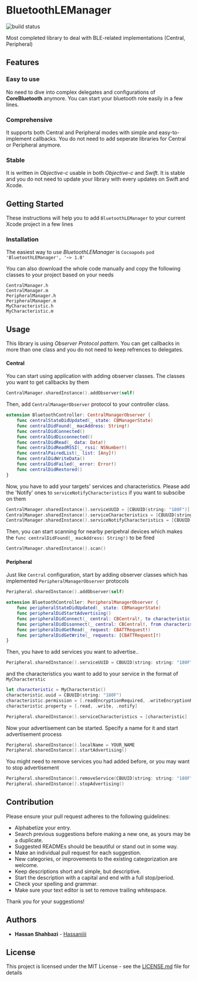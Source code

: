 # BluetoothLEManager
![build status](https://travis-ci.org/Hassaniiii/BLEManager.svg?branch=master)

Most completed library to deal with BLE-related implementations (Central, Peripheral)


## Features

### Easy to use
No need to dive into complex delegates and configurations of **CoreBluetooth** anymore. You can start your bluetooth role easily in a few lines.

### Comprehensive
It supports both Central and Peripheral modes with simple and easy-to-implement callbacks. You do not need to add seperate libraries for Central or Peripheral anymore.

### Stable
It is written in *Objective-c* usable in both *Objective-c* and *Swift*. It is stable and you do not need to update your library with every updates on Swift and Xcode.

## Getting Started
These instructions will help you to add `BluetoothLEManager` to your current Xcode project in a few lines

### Installation
The easiest way to use *BluetoothLEManager* is `Cocoapods`
`pod 'BluetoothLEManager', '~> 1.0'`

You can also download the whole code manually and copy the following classes to your project based on your needs
```
CentralManager.h
CentralManager.m
PeripheralManager.h
PeripheralManager.m
MyCharacteristic.h
MyCharacteristic.m
```

## Usage
This library is using *Observer Protocol pattern*. You can get callbacks in more than one class and you do not need to keep refrences to delegates.


#### Central
You can start using application with adding observer classes. The classes you want to get callbacks by them
```swift
CentralManager.sharedInstance().addObserver(self)
```

Then, add `CentralManagerObserver` protocol to your controller class.
```swift
extension BluetoothController: CentralManagerObserver {
    func centralStateDidUpdated(_ state: CBManagerState)
    func centralDidFound(_ macAddress: String!)
    func centralDidConnected()
    func centralDidDisconnected()
    func centralDidRead(_ data: Data!)
    func centralDidReadRSSI(_ rssi: NSNumber!)
    func centralPairedList(_ list: [Any]!)
    func centralDidWriteData()
    func centralDidFailed(_ error: Error!)
    func centralDidRestored()
}
```
Now, you have to add your targets' services and characteristics. Please add the 'Notify' ones to `serviceNotifyCharacteristics` if you want to subscibe on them
```swift
CentralManager.sharedInstance().serviceUUID = [CBUUID(string: "180F")]
CentralManager.sharedInstance().serviceCharacteristics = [CBUUID(string: "212A")]
CentralManager.sharedInstance().serviceNotifyCharacteristics = [CBUUID(string: "212A")]
```

Then, you can start scanning for nearby peripehral devices which makes the `func centralDidFound(_ macAddress: String!)` to be fired
```swift
CentralManager.sharedInstance().scan()
```

#### Peripheral
Just like `Central` configuration, start by adding observer classes which has implemented `PeripheralManagerObserver` protocols
```swift
Peripheral.sharedInstance().addObserver(self)

extension BluetoothController: PeripheralManagerObserver {
    func peripheralStateDidUpdated(_ state: CBManagerState)
    func peripheralDidStartAdvertising()
    func peripheralDidConnect(_ central: CBCentral!, to characteristic: CBCharacteristic!)
    func peripheralDidDisonnect(_ central: CBCentral!, from characteristic: CBCharacteristic!)
    func peripheralDidGetRead(_ request: CBATTRequest!)
    func peripheralDidGetWrite(_ requests: [CBATTRequest]!)
}
```
Then, you have to add services you want to advertise..
```swift
Peripheral.sharedInstance().serviceUUID = CBUUID(string: string: "180F")
```
and the characteristics you want to add to your service in the format of `MyCharacterstic`
```swift
let characteristic = MyCharacterstic()
characteristic.uuid = CBUUID(string: "180F")
characteristic.permission = [.readEncryptionRequired, .writeEncryptionRequired]
characteristic.property = [.read, .write, .notify]

Peripheral.sharedInstance().serviceCharacteristics = [characteristic]
```
Now your advertisement can be started. Specify a name for it and start advertisement process
```swift
Peripheral.sharedInstance().localName = YOUR_NAME
Peripheral.sharedInstance().startAdvertising()
```
You might need to remove services you had added before, or you may want to stop advertisement
```swift
Peripheral.sharedInstance().removeService(CBUUID(string: string: "180F"))
Peripheral.sharedInstance().stopAdvertising()
```

## Contribution
Please ensure your pull request adheres to the following guidelines:

* Alphabetize your entry.
* Search previous suggestions before making a new one, as yours may be a duplicate.
* Suggested READMEs should be beautiful or stand out in some way.
* Make an individual pull request for each suggestion.
* New categories, or improvements to the existing categorization are welcome.
* Keep descriptions short and simple, but descriptive.
* Start the description with a capital and end with a full stop/period.
* Check your spelling and grammar.
* Make sure your text editor is set to remove trailing whitespace.

Thank you for your suggestions!

## Authors

* **Hassan Shahbazi** - [Hassaniiii](https://github.com/Hassaniiii)

## License
This project is licensed under the MIT License - see the [LICENSE.md](https://github.com/Hassaniiii/BLEManager/blob/master/LICENSE.md) file for details
